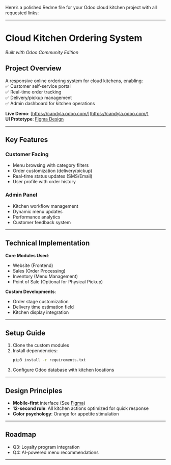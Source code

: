 Here’s a polished Redme file for your Odoo cloud kitchen project with all requested links:

---

# **Cloud Kitchen Ordering System**  
*Built with Odoo Community Edition*  

## **Project Overview**  
A responsive online ordering system for cloud kitchens, enabling:  
✅ Customer self-service portal  
✅ Real-time order tracking  
✅ Delivery/pickup management  
✅ Admin dashboard for kitchen operations  

**Live Demo**: [https://candyla.odoo.com/](https://candyla.odoo.com/)  
**UI Prototype**: [Figma Design](https://www.figma.com/design/DXIsaLZn9qCGSwgsV7Zbsz/Untitled?node-id=0-1&t=BHFjl648FieRM3KO-1)  

---

## **Key Features**  

### **Customer Facing**  
- Menu browsing with category filters  
- Order customization (delivery/pickup)  
- Real-time status updates (SMS/Email)  
- User profile with order history  

### **Admin Panel**  
- Kitchen workflow management  
- Dynamic menu updates  
- Performance analytics  
- Customer feedback system  

---

## **Technical Implementation**  
**Core Modules Used**:  
- Website (Frontend)  
- Sales (Order Processing)  
- Inventory (Menu Management)  
- Point of Sale (Optional for Physical Pickup)  

**Custom Developments**:  
- Order stage customization  
- Delivery time estimation field  
- Kitchen display integration  

---

## **Setup Guide**  
1. Clone the custom modules  
2. Install dependencies:  
   ```bash  
   pip3 install -r requirements.txt  
   ```  
3. Configure Odoo database with kitchen locations  

---

## **Design Principles**  
- **Mobile-first** interface (See [Figma](https://www.figma.com/design/DXIsaLZn9qCGSwgsV7Zbsz/Untitled?node-id=0-1&t=BHFjl648FieRM3KO-1))  
- **12-second rule**: All kitchen actions optimized for quick response  
- **Color psychology**: Orange for appetite stimulation  

---

## **Roadmap**  
- Q3: Loyalty program integration  
- Q4: AI-powered menu recommendations  

---
